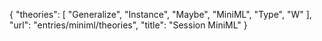 {
    "theories": [
        "Generalize",
        "Instance",
        "Maybe",
        "MiniML",
        "Type",
        "W"
    ],
    "url": "entries/miniml/theories",
    "title": "Session MiniML"
}